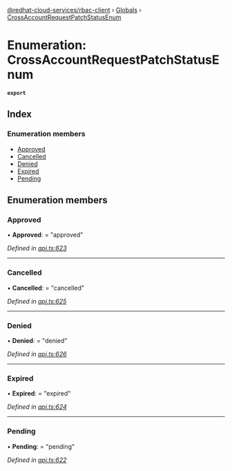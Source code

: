 [@redhat-cloud-services/rbac-client](../README.md) › [Globals](../globals.md) › [CrossAccountRequestPatchStatusEnum](crossaccountrequestpatchstatusenum.md)

# Enumeration: CrossAccountRequestPatchStatusEnum

**`export`** 

## Index

### Enumeration members

* [Approved](crossaccountrequestpatchstatusenum.md#approved)
* [Cancelled](crossaccountrequestpatchstatusenum.md#cancelled)
* [Denied](crossaccountrequestpatchstatusenum.md#denied)
* [Expired](crossaccountrequestpatchstatusenum.md#expired)
* [Pending](crossaccountrequestpatchstatusenum.md#pending)

## Enumeration members

###  Approved

• **Approved**: = "approved"

*Defined in [api.ts:623](https://github.com/RedHatInsights/javascript-clients/blob/master/packages/rbac/api.ts#L623)*

___

###  Cancelled

• **Cancelled**: = "cancelled"

*Defined in [api.ts:625](https://github.com/RedHatInsights/javascript-clients/blob/master/packages/rbac/api.ts#L625)*

___

###  Denied

• **Denied**: = "denied"

*Defined in [api.ts:626](https://github.com/RedHatInsights/javascript-clients/blob/master/packages/rbac/api.ts#L626)*

___

###  Expired

• **Expired**: = "expired"

*Defined in [api.ts:624](https://github.com/RedHatInsights/javascript-clients/blob/master/packages/rbac/api.ts#L624)*

___

###  Pending

• **Pending**: = "pending"

*Defined in [api.ts:622](https://github.com/RedHatInsights/javascript-clients/blob/master/packages/rbac/api.ts#L622)*
